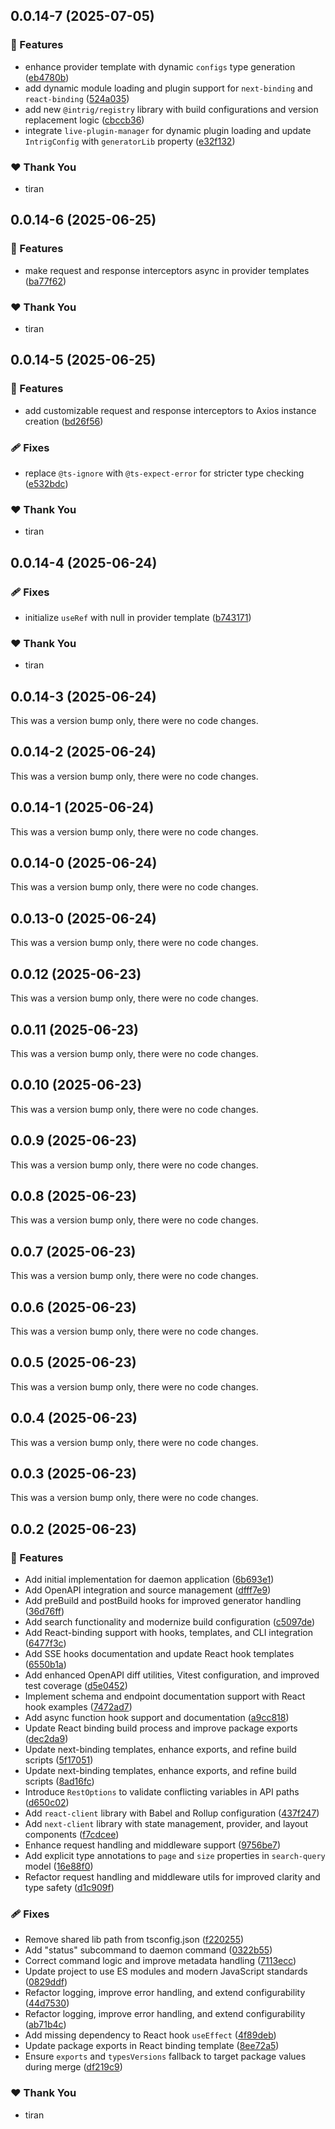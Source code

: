 ## 0.0.14-7 (2025-07-05)

### 🚀 Features

- enhance provider template with dynamic `configs` type generation ([eb4780b](https://github.com/intrigsoft/intrig-core/commit/eb4780b))
- add dynamic module loading and plugin support for `next-binding` and `react-binding` ([524a035](https://github.com/intrigsoft/intrig-core/commit/524a035))
- add new `@intrig/registry` library with build configurations and version replacement logic ([cbccb36](https://github.com/intrigsoft/intrig-core/commit/cbccb36))
- integrate `live-plugin-manager` for dynamic plugin loading and update `IntrigConfig` with `generatorLib` property ([e32f132](https://github.com/intrigsoft/intrig-core/commit/e32f132))

### ❤️ Thank You

- tiran

## 0.0.14-6 (2025-06-25)

### 🚀 Features

- make request and response interceptors async in provider templates ([ba77f62](https://github.com/intrigsoft/intrig-core/commit/ba77f62))

### ❤️ Thank You

- tiran

## 0.0.14-5 (2025-06-25)

### 🚀 Features

- add customizable request and response interceptors to Axios instance creation ([bd26f56](https://github.com/intrigsoft/intrig-core/commit/bd26f56))

### 🩹 Fixes

- replace `@ts-ignore` with `@ts-expect-error` for stricter type checking ([e532bdc](https://github.com/intrigsoft/intrig-core/commit/e532bdc))

### ❤️ Thank You

- tiran

## 0.0.14-4 (2025-06-24)

### 🩹 Fixes

- initialize `useRef` with null in provider template ([b743171](https://github.com/intrigsoft/intrig-core/commit/b743171))

### ❤️ Thank You

- tiran

## 0.0.14-3 (2025-06-24)

This was a version bump only, there were no code changes.

## 0.0.14-2 (2025-06-24)

This was a version bump only, there were no code changes.

## 0.0.14-1 (2025-06-24)

This was a version bump only, there were no code changes.

## 0.0.14-0 (2025-06-24)

This was a version bump only, there were no code changes.

## 0.0.13-0 (2025-06-24)

This was a version bump only, there were no code changes.

## 0.0.12 (2025-06-23)

This was a version bump only, there were no code changes.

## 0.0.11 (2025-06-23)

This was a version bump only, there were no code changes.

## 0.0.10 (2025-06-23)

This was a version bump only, there were no code changes.

## 0.0.9 (2025-06-23)

This was a version bump only, there were no code changes.

## 0.0.8 (2025-06-23)

This was a version bump only, there were no code changes.

## 0.0.7 (2025-06-23)

This was a version bump only, there were no code changes.

## 0.0.6 (2025-06-23)

This was a version bump only, there were no code changes.

## 0.0.5 (2025-06-23)

This was a version bump only, there were no code changes.

## 0.0.4 (2025-06-23)

This was a version bump only, there were no code changes.

## 0.0.3 (2025-06-23)

This was a version bump only, there were no code changes.

## 0.0.2 (2025-06-23)

### 🚀 Features

- Add initial implementation for daemon application ([6b693e1](https://github.com/intrigsoft/intrig-core/commit/6b693e1))
- Add OpenAPI integration and source management ([dfff7e9](https://github.com/intrigsoft/intrig-core/commit/dfff7e9))
- Add preBuild and postBuild hooks for improved generator handling ([36d76ff](https://github.com/intrigsoft/intrig-core/commit/36d76ff))
- Add search functionality and modernize build configuration ([c5097de](https://github.com/intrigsoft/intrig-core/commit/c5097de))
- Add React-binding support with hooks, templates, and CLI integration ([6477f3c](https://github.com/intrigsoft/intrig-core/commit/6477f3c))
- Add SSE hooks documentation and update React hook templates ([6550b1a](https://github.com/intrigsoft/intrig-core/commit/6550b1a))
- Add enhanced OpenAPI diff utilities, Vitest configuration, and improved test coverage ([d5e0452](https://github.com/intrigsoft/intrig-core/commit/d5e0452))
- Implement schema and endpoint documentation support with React hook examples ([7472ad7](https://github.com/intrigsoft/intrig-core/commit/7472ad7))
- Add async function hook support and documentation ([a9cc818](https://github.com/intrigsoft/intrig-core/commit/a9cc818))
- Update React binding build process and improve package exports ([dec2da9](https://github.com/intrigsoft/intrig-core/commit/dec2da9))
- Update next-binding templates, enhance exports, and refine build scripts ([5f17051](https://github.com/intrigsoft/intrig-core/commit/5f17051))
- Update next-binding templates, enhance exports, and refine build scripts ([8ad16fc](https://github.com/intrigsoft/intrig-core/commit/8ad16fc))
- Introduce `RestOptions` to validate conflicting variables in API paths ([d650c02](https://github.com/intrigsoft/intrig-core/commit/d650c02))
- Add `react-client` library with Babel and Rollup configuration ([437f247](https://github.com/intrigsoft/intrig-core/commit/437f247))
- Add `next-client` library with state management, provider, and layout components ([f7cdcee](https://github.com/intrigsoft/intrig-core/commit/f7cdcee))
- Enhance request handling and middleware support ([9756be7](https://github.com/intrigsoft/intrig-core/commit/9756be7))
- Add explicit type annotations to `page` and `size` properties in `search-query` model ([16e88f0](https://github.com/intrigsoft/intrig-core/commit/16e88f0))
- Refactor request handling and middleware utils for improved clarity and type safety ([d1c909f](https://github.com/intrigsoft/intrig-core/commit/d1c909f))

### 🩹 Fixes

- Remove shared lib path from tsconfig.json ([f220255](https://github.com/intrigsoft/intrig-core/commit/f220255))
- Add "status" subcommand to daemon command ([0322b55](https://github.com/intrigsoft/intrig-core/commit/0322b55))
- Correct command logic and improve metadata handling ([7113ecc](https://github.com/intrigsoft/intrig-core/commit/7113ecc))
- Update project to use ES modules and modern JavaScript standards ([0829ddf](https://github.com/intrigsoft/intrig-core/commit/0829ddf))
- Refactor logging, improve error handling, and extend configurability ([44d7530](https://github.com/intrigsoft/intrig-core/commit/44d7530))
- Refactor logging, improve error handling, and extend configurability ([ab71b4c](https://github.com/intrigsoft/intrig-core/commit/ab71b4c))
- Add missing dependency to React hook `useEffect` ([4f89deb](https://github.com/intrigsoft/intrig-core/commit/4f89deb))
- Update package exports in React binding template ([8ee72a5](https://github.com/intrigsoft/intrig-core/commit/8ee72a5))
- Ensure `exports` and `typesVersions` fallback to target package values during merge ([df219c9](https://github.com/intrigsoft/intrig-core/commit/df219c9))

### ❤️ Thank You

- tiran